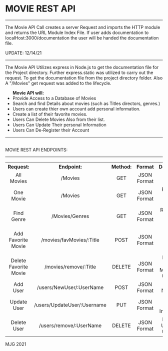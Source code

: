 <h1>MOVIE REST API</h1>
<hr>
<p>The Movie API Call creates a server Request and imports the HTTP module and returns the URL Module Index File. 
If user adds documentation to localHost:3000/documentation the user will be handed the documentation file.</p>

UPDATE: 12/14/21<br>
<hr>
<p>The Movie API Utilizes express in Node.js to get the documentation file for the Project directory. Further
    express.static was utilized to carry out the request. To get the documentation file from the project directory folder.
    Also A "/Movies"  get request was added to the lifecycle.
</p>

<ul><strong>Movie API will:</strong>
    <li>Provide Access to a Database of Movies</li>
    <li> Search and find Details about movies 
    (such as Titles directors, genres.) </li>
    <li>Users can create thier own account
    add personal information.</li>
    <li>Create a list of their favorite movies.</li>
    <li> Users Can Delete Movies Also from their list.</li>
    <li> Users Can Update Their personal Information</li>
    <li>Users Can De-Register their Account</li>
 </ul>
<hr>
<br>
MOVIE REST API ENDPOINTS:
<hr>

<table style="text-align:center">
  <tr>
    <th>Request:</th>
    <th>Endpoint:</th>
    <th>Method:</th>
    <th>Format</th>
    <th>Description<th>
  </tr>
  <tr>
    <td>All Movies</td>
    <td>/Movies</td>
    <td>GET</td>
    <td>JSON Format</td>
    <td>Gets All Movies</td>
  </tr>
  
  <tr>
    <td>One Movie</td>
    <td>/Movies</td>
    <td>GET</td>
    <td>JSON Format</td>
    <td>Returns a Single Movie</td>
   </tr>

  <tr>
    <td>Find Genre</td>
    <td>/Movies/Genres</td>
    <td>GET</td>
    <td>JSON Format</td>
    <td>Returns All Movie Genres</td>
  </tr>

  <tr>
    <td>Add Favorite Movie</td>
    <td>/movies/favMovies/:Title</td>
    <td>POST</td>
    <td>JSON Format</td>
    <td>Adds Favorite Movie to their list</td>
  </tr>

 <tr>
    <td>Delete Favorite Movie</td>
    <td>/movies/remove/:Title</td>
    <td>DELETE</td>
    <td>JSON Format</td>
    <td>Removes Favorite Movie from Users list</td>
  </tr>
  <tr>
    <td>Add User</td>
    <td>/users/NewUser/:UserName</td>
    <td>POST</td>
    <td>JSON Format</td>
    <td>Creates New User</td>
  </tr>

  <tr>
    <td>Update User</td>
    <td>/users/UpdateUser/:Username</td>
    <td>PUT</td>
    <td>JSON Format</td>
    <td>Updates User Information</td>
  </tr>

  <tr>
    <td>Delete User</td>
    <td>/users/remove/:UserName</td>
    <td>DELETE</td>
    <td>JSON Format</td>
    <td>Removes User from Users list</td>
  </tr>
  </table>



MJG 2021
